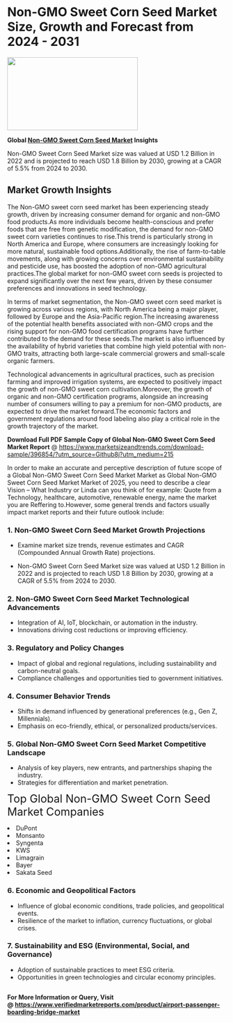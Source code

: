<H1>Non-GMO Sweet Corn Seed Market Size, Growth and Forecast from 2024 - 2031</H1><img class="aligncenter size-medium wp-image-584254" src="https://thirdeyenews.in/wp-content/uploads/2024/09/Global-Market-Research-300x168.jpeg" alt="" width="300" height="168" /><p><strong>Global&nbsp;<a href="https://www.marketsizeandtrends.com/download-sample/396854/?utm_source=Github8j?utm_medium=215">Non-GMO Sweet Corn Seed Market</a> Insights</strong></p><p>Non-GMO Sweet Corn Seed Market size was valued at USD 1.2 Billion in 2022 and is projected to reach USD 1.8 Billion by 2030, growing at a CAGR of 5.5% from 2024 to 2030.</p><p><h2>Market Growth Insights</h2> <p>The Non-GMO sweet corn seed market has been experiencing steady growth, driven by increasing consumer demand for organic and non-GMO food products.As more individuals become health-conscious and prefer foods that are free from genetic modification, the demand for non-GMO sweet corn varieties continues to rise.This trend is particularly strong in North America and Europe, where consumers are increasingly looking for more natural, sustainable food options.Additionally, the rise of farm-to-table movements, along with growing concerns over environmental sustainability and pesticide use, has boosted the adoption of non-GMO agricultural practices.The global market for non-GMO sweet corn seeds is projected to expand significantly over the next few years, driven by these consumer preferences and innovations in seed technology.</p> <p>In terms of market segmentation, the Non-GMO sweet corn seed market is growing across various regions, with North America being a major player, followed by Europe and the Asia-Pacific region.The increasing awareness of the potential health benefits associated with non-GMO crops and the rising support for non-GMO food certification programs have further contributed to the demand for these seeds.The market is also influenced by the availability of hybrid varieties that combine high yield potential with non-GMO traits, attracting both large-scale commercial growers and small-scale organic farmers.</p> <p>Technological advancements in agricultural practices, such as precision farming and improved irrigation systems, are expected to positively impact the growth of non-GMO sweet corn cultivation.Moreover, the growth of organic and non-GMO certification programs, alongside an increasing number of consumers willing to pay a premium for non-GMO products, are expected to drive the market forward.The economic factors and government regulations around food labeling also play a critical role in the growth trajectory of the market.</p> <p><span class=""><strong>Download Full PDF Sample Copy of Global Non-GMO Sweet Corn Seed Market Report</strong> @ <a href="https://www.marketsizeandtrends.com/download-sample/396854/?utm_source=Github8j?utm_medium=215" target="_blank">https://www.marketsizeandtrends.com/download-sample/396854/?utm_source=Github8j?utm_medium=215</a></span></p><p>In order to make an accurate and perceptive description of future scope of a Global&nbsp;Non-GMO Sweet Corn Seed Market Market as Global&nbsp;Non-GMO Sweet Corn Seed Market Market of 2025, you need to describe a clear Vision &ndash; What Industry or Linda can you think of for example: Quote from a Technology, healthcare, automotive, renewable energy, name the market you are Reffering to.However, some general trends and factors usually impact market reports and their future outlook include:</p><h3>1.&nbsp;<strong>Non-GMO Sweet Corn Seed Market Growth Projections</strong></h3><ul><li>Examine market size trends, revenue estimates and CAGR (Compounded Annual Growth Rate) projections.</li><li><p>Non-GMO Sweet Corn Seed Market size was valued at USD 1.2 Billion in 2022 and is projected to reach USD 1.8 Billion by 2030, growing at a CAGR of 5.5% from 2024 to 2030.</p></li></ul><h3>2.&nbsp;<strong>Non-GMO Sweet Corn Seed Market Technological Advancements</strong></h3><ul><li>Integration of AI, IoT, blockchain, or automation in the industry.</li><li>Innovations driving cost reductions or improving efficiency.</li></ul><h3>3.&nbsp;<strong>Regulatory and Policy Changes</strong></h3><ul><li>Impact of global and regional regulations, including sustainability and carbon-neutral goals.</li><li>Compliance challenges and opportunities tied to government initiatives.</li></ul><h3>4.&nbsp;<strong>Consumer Behavior Trends</strong></h3><ul><li>Shifts in demand influenced by generational preferences (e.g., Gen Z, Millennials).</li><li>Emphasis on eco-friendly, ethical, or personalized products/services.</li></ul><h3>5.&nbsp;<strong>Global Non-GMO Sweet Corn Seed Market Competitive Landscape</strong></h3><ul><li>Analysis of key players, new entrants, and partnerships shaping the industry.</li><li>Strategies for differentiation and market penetration.</li></ul><p data-pm-slice="1 1 []"><span style="color: inherit; font-family: inherit; font-size: 25px;">Top Global Non-GMO Sweet Corn Seed Market Companies</span></p><div class="" data-test-id=""><p><li>DuPont</li><li> Monsanto</li><li> Syngenta</li><li> KWS</li><li> Limagrain</li><li> Bayer</li><li> Sakata Seed</li></p></div><h3>6.&nbsp;<strong>Economic and Geopolitical Factors</strong></h3><ul><li>Influence of global economic conditions, trade policies, and geopolitical events.</li><li>Resilience of the market to inflation, currency fluctuations, or global crises.</li></ul><h3>7.&nbsp;<strong>Sustainability and ESG (Environmental, Social, and Governance)</strong></h3><ul><li>Adoption of sustainable practices to meet ESG criteria.</li><li>Opportunities in green technologies and circular economy principles.</li></ul><h2><strong style="font-size: 14px;">For More Information or Query, Visit @&nbsp;</strong><a style="background-color: #ffffff; font-size: 14px;" href="https://www.marketsizeandtrends.com/report/non-gmo-sweet-corn-seed-market/" target="_blank">https://www.verifiedmarketreports.com/product/airport-passenger-boarding-bridge-market</a></h2>
